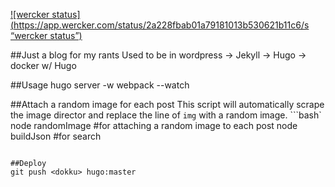 [![wercker status](https://app.wercker.com/status/2a228fbab01a79181013b530621b11c6/s “wercker status”)](https://app.wercker.com/project/bykey/2a228fbab01a79181013b530621b11c6)

##Just a blog for my rants
Used to be in wordpress -> Jekyll -> Hugo -> docker w/ Hugo

##Usage
hugo server -w
webpack --watch

##Attach a random image for each post
This script will automatically scrape the image director and replace the line of ```img``` with a random image.
```bash`
node randomImage #for attaching a random image to each post
node buildJson #for search
```

##Deploy
git push <dokku> hugo:master
